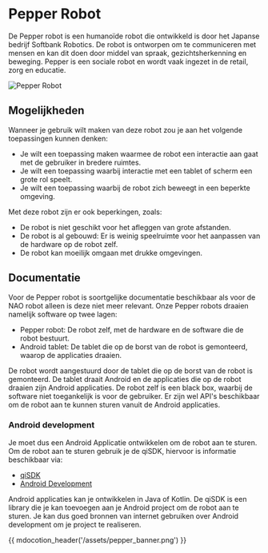 # Pepper Robot

De Pepper robot is een humanoïde robot die ontwikkeld is door het Japanse bedrijf Softbank Robotics. De robot is ontworpen om te communiceren met mensen en kan dit doen door middel van spraak, gezichtsherkenning en beweging. Pepper is een sociale robot en wordt vaak ingezet in de retail, zorg en educatie.

![Pepper Robot](pepper_whole.png)

## Mogelijkheden

Wanneer je gebruik wilt maken van deze robot zou je aan het volgende toepassingen kunnen denken:

- Je wilt een toepassing maken waarmee de robot een interactie aan gaat met de gebruiker in bredere ruimtes.
- Je wilt een toepassing waarbij interactie met een tablet of scherm een grote rol speelt.
- Je wilt een toepassing waarbij de robot zich beweegt in een beperkte omgeving.

Met deze robot zijn er ook beperkingen, zoals:

- De robot is niet geschikt voor het afleggen van grote afstanden.
- De robot is al gebouwd: Er is weinig speelruimte voor het aanpassen van de hardware op de robot zelf.
- De robot kan moeilijk omgaan met drukke omgevingen.

## Documentatie

Voor de Pepper robot is soortgelijke documentatie beschikbaar als voor de NAO robot alleen is deze niet meer relevant. Onze Pepper robots draaien namelijk software op twee lagen:

- Pepper robot: De robot zelf, met de hardware en de software die de robot bestuurt.
- Android tablet: De tablet die op de borst van de robot is gemonteerd, waarop de applicaties draaien.

De robot wordt aangestuurd door de tablet die op de borst van de robot is gemonteerd. De tablet draait Android en de applicaties die op de robot draaien zijn Android applicaties. De robot zelf is een black box, waarbij de software niet toegankelijk is voor de gebruiker. Er zijn wel API's beschikbaar om de robot aan te kunnen sturen vanuit de Android applicaties.

### Android development

Je moet dus een Android Applicatie ontwikkelen om de robot aan te sturen. Om de robot aan te sturen gebruik je de qiSDK, hiervoor is informatie beschikbaar via:

- [qiSDK](https://qisdk.softbankrobotics.com/sdk/doc/pepper-sdk/index.html)
- [Android Development](https://developer.android.com/)

Android applicaties kan je ontwikkelen in Java of Kotlin. De qiSDK is een library die je kan toevoegen aan je Android project om de robot aan te sturen. Je kan dus goed bronnen van internet gebruiken over Android development om je project te realiseren.


{{ mdocotion_header('/assets/pepper_banner.png') }}